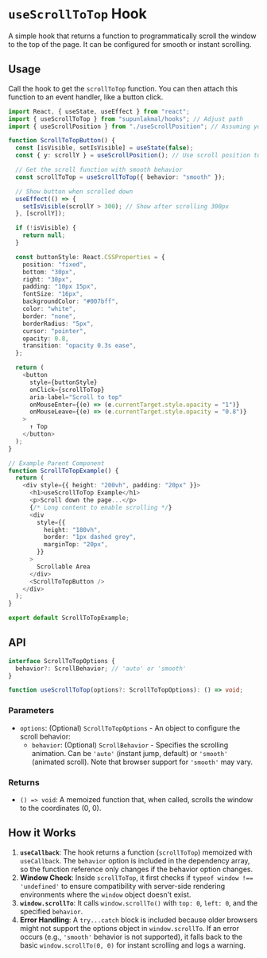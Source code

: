 # `useScrollToTop` Hook

A simple hook that returns a function to programmatically scroll the window to the top of the page. It can be configured for smooth or instant scrolling.

## Usage

Call the hook to get the `scrollToTop` function. You can then attach this function to an event handler, like a button click.

```typescript
import React, { useState, useEffect } from "react";
import { useScrollToTop } from "supunlakmal/hooks"; // Adjust path
import { useScrollPosition } from "./useScrollPosition"; // Assuming you have this hook

function ScrollToTopButton() {
  const [isVisible, setIsVisible] = useState(false);
  const { y: scrollY } = useScrollPosition(); // Use scroll position to show/hide

  // Get the scroll function with smooth behavior
  const scrollToTop = useScrollToTop({ behavior: "smooth" });

  // Show button when scrolled down
  useEffect(() => {
    setIsVisible(scrollY > 300); // Show after scrolling 300px
  }, [scrollY]);

  if (!isVisible) {
    return null;
  }

  const buttonStyle: React.CSSProperties = {
    position: "fixed",
    bottom: "30px",
    right: "30px",
    padding: "10px 15px",
    fontSize: "16px",
    backgroundColor: "#007bff",
    color: "white",
    border: "none",
    borderRadius: "5px",
    cursor: "pointer",
    opacity: 0.8,
    transition: "opacity 0.3s ease",
  };

  return (
    <button
      style={buttonStyle}
      onClick={scrollToTop}
      aria-label="Scroll to top"
      onMouseEnter={(e) => (e.currentTarget.style.opacity = "1")}
      onMouseLeave={(e) => (e.currentTarget.style.opacity = "0.8")}
    >
      ↑ Top
    </button>
  );
}

// Example Parent Component
function ScrollToTopExample() {
  return (
    <div style={{ height: "200vh", padding: "20px" }}>
      <h1>useScrollToTop Example</h1>
      <p>Scroll down the page...</p>
      {/* Long content to enable scrolling */}
      <div
        style={{
          height: "180vh",
          border: "1px dashed grey",
          marginTop: "20px",
        }}
      >
        Scrollable Area
      </div>
      <ScrollToTopButton />
    </div>
  );
}

export default ScrollToTopExample;
```

## API

```typescript
interface ScrollToTopOptions {
  behavior?: ScrollBehavior; // 'auto' or 'smooth'
}

function useScrollToTop(options?: ScrollToTopOptions): () => void;
```

### Parameters

- `options`: (Optional) `ScrollToTopOptions` - An object to configure the scroll behavior:
  - `behavior`: (Optional) `ScrollBehavior` - Specifies the scrolling animation. Can be `'auto'` (instant jump, default) or `'smooth'` (animated scroll). Note that browser support for `'smooth'` may vary.

### Returns

- `() => void`: A memoized function that, when called, scrolls the window to the coordinates (0, 0).

## How it Works

1.  **`useCallback`**: The hook returns a function (`scrollToTop`) memoized with `useCallback`. The `behavior` option is included in the dependency array, so the function reference only changes if the behavior option changes.
2.  **Window Check**: Inside `scrollToTop`, it first checks if `typeof window !== 'undefined'` to ensure compatibility with server-side rendering environments where the `window` object doesn't exist.
3.  **`window.scrollTo`**: It calls `window.scrollTo()` with `top: 0`, `left: 0`, and the specified `behavior`.
4.  **Error Handling**: A `try...catch` block is included because older browsers might not support the options object in `window.scrollTo`. If an error occurs (e.g., `'smooth'` behavior is not supported), it falls back to the basic `window.scrollTo(0, 0)` for instant scrolling and logs a warning.
